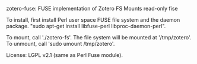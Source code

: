 zotero-fuse: FUSE implementation of Zotero FS
Mounts read-only fise 

To install, first install Perl user space FUSE file system and 
the daemon package.
"sudo apt-get install libfuse-perl libproc-daemon-perl".

To mount, call './zotero-fs'. The file system will be mounted at '/tmp/zotero'.
To unmount, call 'sudo umount /tmp/zotero'.

License: LGPL v2.1 (same as Perl Fuse module).
